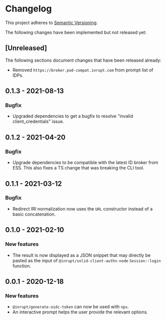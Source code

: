 # Changelog

This project adheres to [Semantic Versioning](http://semver.org/spec/v2.0.0.html).

The following changes have been implemented but not released yet:

## [Unreleased]

The following sections document changes that have been released already:

- Removed `https://broker.pod-compat.inrupt.com` from prompt list of IDPs.

## 0.1.3 - 2021-08-13

### Bugfix

- Upgraded dependencies to get a bugfix to resolve "invalid client_credentials" issue.

## 0.1.2 - 2021-04-20

### Bugfix

- Upgrade dependencies to be compatible with the latest ID broker from ESS. This
  also fixes a TS change that was breaking the CLI tool.

## 0.1.1 - 2021-03-12

### Bugfix

- Redirect IRI normalization now uses the `URL` constructor instead of a basic concatenation.

## 0.1.0 - 2021-02-10

### New features

- The result is now displayed as a JSON snippet that may directly be pasted as the
  input of `@inrupt/solid-client-authn-node` `Session::login` function.

## 0.0.1 - 2020-12-18

### New features

- `@inrupt/generate-oidc-token` can now be used with `npx`.
- An interactive prompt helps the user provide the relevant options.
